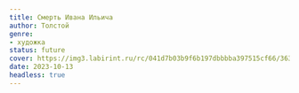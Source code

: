 ```yaml
---
title: Смерть Ивана Ильича
author: Толстой
genre:
- художка
status: future
cover: https://img3.labirint.ru/rc/041d7b03b9f6b197dbbbba397515cf66/363x561q80/books31/304689/cover.jpg?1563629411
date: 2023-10-13
headless: true
---
```


